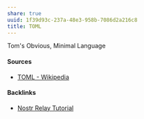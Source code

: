 ```yaml
---
share: true
uuid: 1f39d93c-237a-48e3-958b-7086d2a216c8
title: TOML
---
```

Tom's Obvious, Minimal Language


#### Sources

* [TOML - Wikipedia](https://en.wikipedia.org/wiki/TOML)

#### Backlinks

* [Nostr Relay Tutorial](/c7866777-9a38-45b0-9cb6-2bf757879e17)